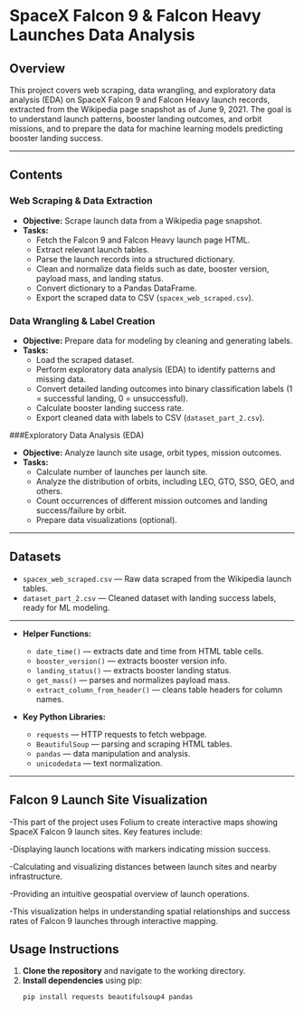 # SpaceX Falcon 9 & Falcon Heavy Launches Data Analysis

## Overview
This project covers web scraping, data wrangling, and exploratory data analysis (EDA) on SpaceX Falcon 9 and Falcon Heavy launch records, extracted from the Wikipedia page snapshot as of June 9, 2021. The goal is to understand launch patterns, booster landing outcomes, and orbit missions, and to prepare the data for machine learning models predicting booster landing success.

---

## Contents

### Web Scraping & Data Extraction
- **Objective:** Scrape launch data from a Wikipedia page snapshot.
- **Tasks:**
  - Fetch the Falcon 9 and Falcon Heavy launch page HTML.
  - Extract relevant launch tables.
  - Parse the launch records into a structured dictionary.
  - Clean and normalize data fields such as date, booster version, payload mass, and landing status.
  - Convert dictionary to a Pandas DataFrame.
  - Export the scraped data to CSV (`spacex_web_scraped.csv`).

### Data Wrangling & Label Creation
- **Objective:** Prepare data for modeling by cleaning and generating labels.
- **Tasks:**
  - Load the scraped dataset.
  - Perform exploratory data analysis (EDA) to identify patterns and missing data.
  - Convert detailed landing outcomes into binary classification labels (1 = successful landing, 0 = unsuccessful).
  - Calculate booster landing success rate.
  - Export cleaned data with labels to CSV (`dataset_part_2.csv`).

###Exploratory Data Analysis (EDA)
- **Objective:** Analyze launch site usage, orbit types, mission outcomes.
- **Tasks:**
  - Calculate number of launches per launch site.
  - Analyze the distribution of orbits, including LEO, GTO, SSO, GEO, and others.
  - Count occurrences of different mission outcomes and landing success/failure by orbit.
  - Prepare data visualizations (optional).

---

## Datasets

- `spacex_web_scraped.csv` — Raw data scraped from the Wikipedia launch tables.
- `dataset_part_2.csv` — Cleaned dataset with landing success labels, ready for ML modeling.

---


- **Helper Functions:** 
  - `date_time()` — extracts date and time from HTML table cells.
  - `booster_version()` — extracts booster version info.
  - `landing_status()` — extracts booster landing status.
  - `get_mass()` — parses and normalizes payload mass.
  - `extract_column_from_header()` — cleans table headers for column names.

- **Key Python Libraries:**
  - `requests` — HTTP requests to fetch webpage.
  - `BeautifulSoup` — parsing and scraping HTML tables.
  - `pandas` — data manipulation and analysis.
  - `unicodedata` — text normalization.

---
## Falcon 9 Launch Site Visualization
  -This part of the project uses Folium to create interactive maps showing SpaceX Falcon 9 launch sites. Key features include:

  -Displaying launch locations with markers indicating mission success.

  -Calculating and visualizing distances between launch sites and nearby infrastructure.

  -Providing an intuitive geospatial overview of launch operations.

  -This visualization helps in understanding spatial relationships and success rates of Falcon 9 launches through interactive mapping.
## Usage Instructions

1. **Clone the repository** and navigate to the working directory.
2. **Install dependencies** using pip:
   ```bash
   pip install requests beautifulsoup4 pandas
